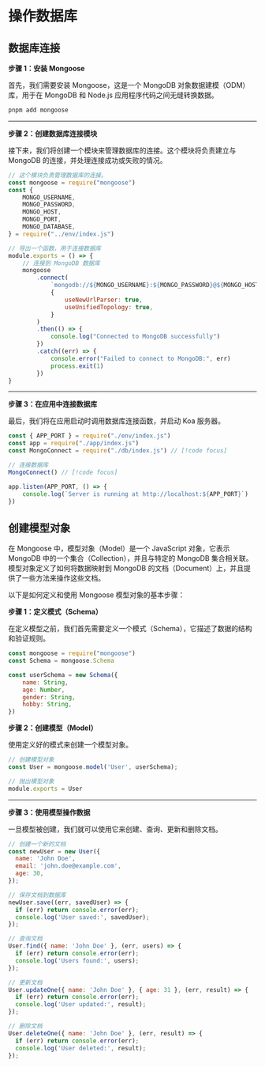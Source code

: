 # 操作数据库

## 数据库连接

**步骤 1：安装 Mongoose**

首先，我们需要安装 Mongoose，这是一个 MongoDB 对象数据建模（ODM）库，用于在 MongoDB 和 Node.js 应用程序代码之间无缝转换数据。

```bash
pnpm add mongoose
```

-----

**步骤 2：创建数据库连接模块**

接下来，我们将创建一个模块来管理数据库的连接。这个模块将负责建立与 MongoDB 的连接，并处理连接成功或失败的情况。

```js
// 这个模块负责管理数据库的连接。
const mongoose = require("mongoose")
const {
	MONGO_USERNAME,
	MONGO_PASSWORD,
	MONGO_HOST,
	MONGO_PORT,
	MONGO_DATABASE,
} = require("../env/index.js")

// 导出一个函数，用于连接数据库
module.exports = () => {
	// 连接到 MongoDB 数据库
	mongoose
		.connect(
			`mongodb://${MONGO_USERNAME}:${MONGO_PASSWORD}@${MONGO_HOST}:${MONGO_PORT}/${MONGO_DATABASE}`,
			{
				useNewUrlParser: true,
				useUnifiedTopology: true,
			}
		)
		.then(() => {
			console.log("Connected to MongoDB successfully")
		})
		.catch((err) => {
			console.error("Failed to connect to MongoDB:", err)
			process.exit(1)
		})
}
```

-----

**步骤 3：在应用中连接数据库**

最后，我们将在应用启动时调用数据库连接函数，并启动 Koa 服务器。

```js
const { APP_PORT } = require("./env/index.js")
const app = require("./app/index.js")
const MongoConnect = require("./db/index.js") // [!code focus]

// 连接数据库
MongoConnect() // [!code focus]

app.listen(APP_PORT, () => {
	console.log(`Server is running at http://localhost:${APP_PORT}`)
})
```



## 创建模型对象

在 Mongoose 中，模型对象（Model）是一个 JavaScript 对象，它表示 MongoDB 中的一个集合（Collection），并且与特定的 MongoDB 集合相关联。模型对象定义了如何将数据映射到 MongoDB 的文档（Document）上，并且提供了一些方法来操作这些文档。

以下是如何定义和使用 Mongoose 模型对象的基本步骤：

**步骤 1：定义模式（Schema）**

在定义模型之前，我们首先需要定义一个模式（Schema），它描述了数据的结构和验证规则。

```js
const mongoose = require("mongoose")
const Schema = mongoose.Schema

const userSchema = new Schema({
	name: String,
	age: Number,
	gender: String,
	hobby: String,
})
```

**步骤 2：创建模型（Model）**

使用定义好的模式来创建一个模型对象。

```js
// 创建模型对象
const User = mongoose.model('User', userSchema);

// 抛出模型对象
module.exports = User
```

-----

**步骤 3：使用模型操作数据**

一旦模型被创建，我们就可以使用它来创建、查询、更新和删除文档。

```js
// 创建一个新的文档
const newUser = new User({
  name: 'John Doe',
  email: 'john.doe@example.com',
  age: 30,
});

// 保存文档到数据库
newUser.save((err, savedUser) => {
  if (err) return console.error(err);
  console.log('User saved:', savedUser);
});

// 查询文档
User.find({ name: 'John Doe' }, (err, users) => {
  if (err) return console.error(err);
  console.log('Users found:', users);
});

// 更新文档
User.updateOne({ name: 'John Doe' }, { age: 31 }, (err, result) => {
  if (err) return console.error(err);
  console.log('User updated:', result);
});

// 删除文档
User.deleteOne({ name: 'John Doe' }, (err, result) => {
  if (err) return console.error(err);
  console.log('User deleted:', result);
});
```

